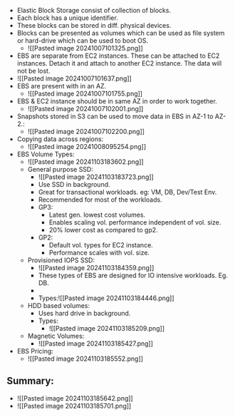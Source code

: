 * Elastic Block Storage consist of collection of blocks.
* Each block has a unique identifier.
* These blocks can be stored in diff. physical devices.
* Blocks can be presented as volumes which can be used as file system or hard-drive which can be used to boot OS.
	* ![[Pasted image 20241007101325.png]]
* EBS are separate from EC2 instances. These can be attached to EC2 instances. Detach it and attach to another EC2 instance. The data will not be lost.
* ![[Pasted image 20241007101637.png]]
* EBS are present with in an  AZ.
	* ![[Pasted image 20241007101755.png]]
* EBS & EC2 instance should be in same AZ in order to work together.
	* ![[Pasted image 20241007102001.png]]
* Snapshots stored in S3 can be used to move data in EBS in AZ-1 to AZ-2.:
	* ![[Pasted image 20241007102200.png]]
* Copying data across regions:
	* ![[Pasted image 20241008095254.png]]
* EBS Volume Types:
	* ![[Pasted image 20241103183602.png]]
	* General purpose SSD:
		* ![[Pasted image 20241103183723.png]]
		* Use SSD in background.
		* Great for transactional workloads. eg: VM, DB, Dev/Test Env.
		* Recommended for most of the workloads.
		* GP3:
			* Latest gen. lowest cost volumes.
			* Enables scaling vol. performance independent of vol. size.
			* 20% lower cost as compared to gp2.
		* GP2:
			* Default vol. types for EC2 instance.
			* Performance scales with vol. size.
	* Provisioned IOPS SSD:
		* ![[Pasted image 20241103184359.png]]
		* These types of EBS are designed for IO intensive workloads. Eg. DB.
		* 
		* Types:![[Pasted image 20241103184446.png]]
	* HDD based volumes:
		* Uses hard drive in background.
		* Types:
			* ![[Pasted image 20241103185209.png]]
	* Magnetic Volumes:
		* ![[Pasted image 20241103185427.png]]
* EBS Pricing:
	* ![[Pasted image 20241103185552.png]]

## Summary:

* ![[Pasted image 20241103185642.png]]
* ![[Pasted image 20241103185701.png]]